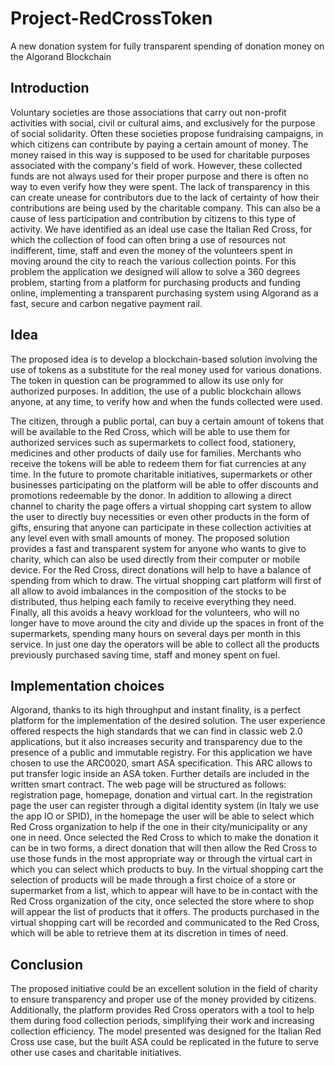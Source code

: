 # Project-RedCrossToken
A new donation system for fully transparent spending of donation money on the Algorand Blockchain


## Introduction 

Voluntary societies are those associations that carry out non-profit activities with social, civil or cultural aims, and exclusively for the purpose of social solidarity. Often these societies propose fundraising campaigns, in which citizens can contribute by paying a certain amount of money. The money raised in this way is supposed to be used for charitable purposes associated with the company's field of work. However, these collected funds are not always used for their proper purpose and there is often no way to even verify how they were spent. The lack of transparency in this can create unease for contributors due to the lack of certainty of how their contributions are being used by the charitable company. This can also be a cause of less participation and contribution by citizens to this type of activity.
We have identified as an ideal use case the Italian Red Cross, for which the collection of food can often bring a use of resources not indifferent, time, staff and even the money of the volunteers spent in moving around the city to reach the various collection points.
For this problem the application we designed will allow to solve a 360 degrees problem, starting from a platform for purchasing products and funding online, implementing a transparent purchasing system using Algorand as a fast, secure and carbon negative payment rail.

## Idea

The proposed idea is to develop a blockchain-based solution involving the use of tokens as a substitute for the real money used for various donations. The token in question can be programmed to allow its use only for authorized purposes. In addition, the use of a public blockchain allows anyone, at any time, to verify how and when the funds collected were used.  

The citizen, through a public portal, can buy a certain amount of tokens that will be available to the Red Cross, which will be able to use them for authorized services such as supermarkets to collect food, stationery, medicines and other products of daily use for families. Merchants who receive the tokens will be able to redeem them for fiat currencies at any time. In the future to promote charitable initiatives, supermarkets or other businesses participating on the platform will be able to offer discounts and promotions redeemable by the donor.
In addition to allowing a direct channel to charity the page offers a virtual shopping cart system to allow the user to directly buy necessities or even other products in the form of gifts, ensuring that anyone can participate in these collection activities at any level even with small amounts of money. 
The proposed solution provides a fast and transparent system for anyone who wants to give to charity, which can also be used directly from their computer or mobile device. For the Red Cross, direct donations will help to have a balance of spending from which to draw. The virtual shopping cart platform will first of all allow to avoid imbalances in the composition of the stocks to be distributed, thus helping each family to receive everything they need. Finally, all this avoids a heavy workload for the volunteers, who will no longer have to move around the city and divide up the spaces in front of the supermarkets, spending many hours on several days per month in this service. In just one day the operators will be able to collect all the products previously purchased saving time, staff and money spent on fuel.


## Implementation choices


Algorand, thanks to its high throughput and instant finality, is a perfect platform for the implementation of the desired solution. The user experience offered respects the high standards that we can find in classic web 2.0 applications, but it also increases security and transparency due to the presence of a public and immutable registry.
For this application we have chosen to use the ARC0020, smart ASA specification. This ARC allows to put transfer logic inside an ASA token.
Further details are included in the written smart contract.
The web page will be structured as follows: registration page, homepage, donation and virtual cart. In the registration page the user can register through a digital identity system (in Italy we use the app IO or SPID), in the homepage the user will be able to select which Red Cross organization to help if the one in their city/municipality or any one in need. Once selected the Red Cross to which to make the donation it can be in two forms, a direct donation that will then allow the Red Cross to use those funds in the most appropriate way or through the virtual cart in which you can select which products to buy. In the virtual shopping cart the selection of products will be made through a first choice of a store or supermarket from a list, which to appear will have to be in contact with the Red Cross organization of the city, once selected the store where to shop will appear the list of products that it offers. The products purchased in the virtual shopping cart will be recorded and communicated to the Red Cross, which will be able to retrieve them at its discretion in times of need.


## Conclusion


The proposed initiative could be an excellent solution in the field of charity to ensure transparency and proper use of the money provided by citizens. 
Additionally, the platform provides Red Cross operators with a tool to help them during food collection periods, simplifying their work and increasing collection efficiency. 
The model presented was designed for the Italian Red Cross use case, but the built ASA could be replicated in the future to serve other use cases and charitable initiatives.
